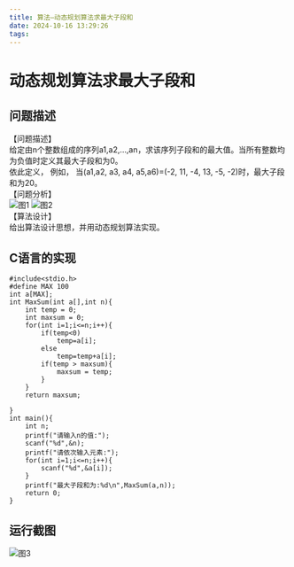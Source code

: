 ```yaml
---
title: 算法—动态规划算法求最大子段和
date: 2024-10-16 13:29:26
tags:
---
```

# 动态规划算法求最大子段和

## 问题描述

【问题描述】  
给定由n个整数组成的序列a1,a2,…,an，求该序列子段和的最大值。当所有整数均为负值时定义其最大子段和为0。  
依此定义， 例如， 当\(a1,a2, a3, a4, a5,a6\)=\(-2, 11, \-4, 13, \-5, \-2\)时，最大子段和为20。  
【问题分析】  
![图1](https://cdn.jsdelivr.net/gh/GEM-Jay/images/%E6%9C%80%E5%A4%A7%E5%AD%90%E6%AE%B5%E5%92%8C1.png) ![图2](https://cdn.jsdelivr.net/gh/GEM-Jay/images/%E6%9C%80%E5%A4%A7%E5%AD%90%E6%AE%B5%E5%92%8C2.png)  
【算法设计】  
给出算法设计思想，并用动态规划算法实现。

## C语言的实现

```代码
#include<stdio.h>
#define MAX 100
int a[MAX]; 
int MaxSum(int a[],int n){
	int temp = 0;
	int maxsum = 0;
	for(int i=1;i<=n;i++){
		if(temp<0)
			temp=a[i];
		else
			temp=temp+a[i];
		if(temp > maxsum){ 
			maxsum = temp;
		}
	}
	return maxsum;
	
}
int main(){
	int n;
	printf("请输入n的值:");
	scanf("%d",&n);
	printf("请依次输入元素:");
	for(int i=1;i<=n;i++){
		scanf("%d",&a[i]);
	}
	printf("最大子段和为:%d\n",MaxSum(a,n)); 
	return 0;
}
```

## 运行截图

![图3](https://cdn.jsdelivr.net/gh/GEM-Jay/images/%E6%9C%80%E5%A4%A7%E5%AD%90%E6%AE%B5%E5%92%8C.jpg)